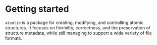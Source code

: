 # Getting started

`atomlib` is a package for creating, modifying, and controlling atomic structures.
It focuses on flexibilty, correctness, and the preservation of structure metadata, while still managing to support a wide variety of file formats.